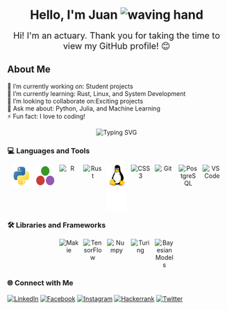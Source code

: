 <h1 align="center"> Hello, I'm Juan <img src="https://raw.githubusercontent.com/MartinHeinz/MartinHeinz/master/wave.gif" width="30px" alt="waving hand"> </h1>


<!-- Breve introducción -->
<div align="center" style="font-size: 20px;">
  Hi! I'm an actuary. Thank you for taking the time to view my GitHub profile! 😊
</div>

<!-- Sección About Me -->
<h2> About Me </h2>

<ul style="list-style-type: none; padding: 0;">
  <li>🔭 I’m currently working on: Student projects</li>
  <li>🌱 I’m currently learning: Rust, Linux, and System Development</li>
  <li>👯 I’m looking to collaborate on:Exciting projects</li>
  <li>💬 Ask me about: Python, Julia, and Machine Learning</li>
  <li>⚡ Fun fact: I love to coding!</li>
</ul>

<!-- Animación de texto -->
<p align="center">
  <img src="https://readme-typing-svg.herokuapp.com?font=Time+New+Roman&color=cyan&size=25&center=true&vCenter=true&width=600&height=100&lines=+;Data+Science;Actuary;Programming;Math;Statistics..<3" alt="Typing SVG">
</p>

<!-- STACK -->
<h3 align="left">💻 Languages and Tools</h3>
<div align="center" style="display: flex; flex-wrap: wrap; justify-content: center; gap: 10px;">
  <img src="https://raw.githubusercontent.com/devicons/devicon/master/icons/python/python-original.svg" width="45px" alt="Python">
  <img src="https://raw.githubusercontent.com/JuliaLang/julia-logo-graphics/13d22895e5cc62d12750760f853efa5f29e33baa/images/julia-dots.svg" width="45px" alt="Julia">
  <img src="https://www.vectorlogo.zone/logos/r-project/r-project-icon.svg" width="45px" alt="R">
  <img src="https://icons.veryicon.com/png/o/business/vscode-program-item-icon/rust-1.png" width="45px" alt="Rust">
  <img src="https://raw.githubusercontent.com/devicons/devicon/master/icons/linux/linux-original.svg" width="45px" alt="Linux">
  <img src="https://cdn.jsdelivr.net/gh/devicons/devicon@latest/icons/css3/css3-original-wordmark.svg" width="45px" alt="CSS3">
  <img src="https://www.vectorlogo.zone/logos/git-scm/git-scm-icon.svg" width="45px" alt="Git">
  <img src="https://cdn.jsdelivr.net/gh/devicons/devicon@latest/icons/postgresql/postgresql-original-wordmark.svg" width="45px" alt="PostgreSQL">
  <img src="https://cdn.jsdelivr.net/gh/devicons/devicon@latest/icons/vscode/vscode-original-wordmark.svg" width="45px" alt="VS Code">
  <img src="https://raw.githubusercontent.com/Delta456/Delta456/master/img/github.png" width="45px" alt="GitHub">
</div>

<!-- LIBRARIES AND FRAMEWORKS -->
<h3 align="left">🛠 Libraries and Frameworks</h3>
<div align="center" style="display: flex; flex-wrap: wrap; justify-content: center; gap: 10px;">
  <img src="https://docs.makie.org/stable/logo.svg" width="45px" alt="Makie">
  <img src="https://avatars.githubusercontent.com/u/15658638?s=200&v=4" width="45px" alt="TensorFlow">
  <img src="https://raw.githubusercontent.com/numpy/numpy/83c34d57e26e25f8ec69995bc2228f07ff21efab/branding/logo/logomark/numpylogoicon.svg" width="45px" alt="Numpy">
  <img src="https://avatars.githubusercontent.com/u/26261527?s=48&v=4" width="45px" alt="Turing">
  <img src="https://user-images.githubusercontent.com/315810/92159303-30d41100-edfb-11ea-8107-1c5352202571.png" width="45px" alt="Bayesian Models">
</div>

<!-- CONNECT WITH ME -->
<h3 align="left">🌐 Connect with Me</h3>
<p align="left">
  <a href="https://www.linkedin.com/in/juan" target="_blank"><img align="center" src="https://raw.githubusercontent.com/rahuldkjain/github-profile-readme-generator/master/src/images/icons/Social/linked-in-alt.svg" alt="LinkedIn" height="30" width="40" /></a>
  <a href="https://fb.com/juan" target="_blank"><img align="center" src="https://raw.githubusercontent.com/rahuldkjain/github-profile-readme-generator/master/src/images/icons/Social/facebook.svg" alt="Facebook" height="30" width="40" /></a>
  <a href="https://instagram.com/juan" target="_blank"><img align="center" src="https://raw.githubusercontent.com/rahuldkjain/github-profile-readme-generator/master/src/images/icons/Social/instagram.svg" alt="Instagram" height="30" width="40" /></a>
  <a href="https://www.hackerrank.com/juan" target="_blank"><img align="center" src="https://raw.githubusercontent.com/rahuldkjain/github-profile-readme-generator/master/src/images/icons/Social/hackerrank.svg" alt="Hackerrank" height="30" width="40" /></a>
  <a href="https://twitter.com/juan" target="_blank"><img align="center" src="https://raw.githubusercontent.com/rahuldkjain/github-profile-readme-generator/master/src/images/icons/Social/twitter.svg" alt="Twitter" height="30" width="40" /></a>
</p> 


